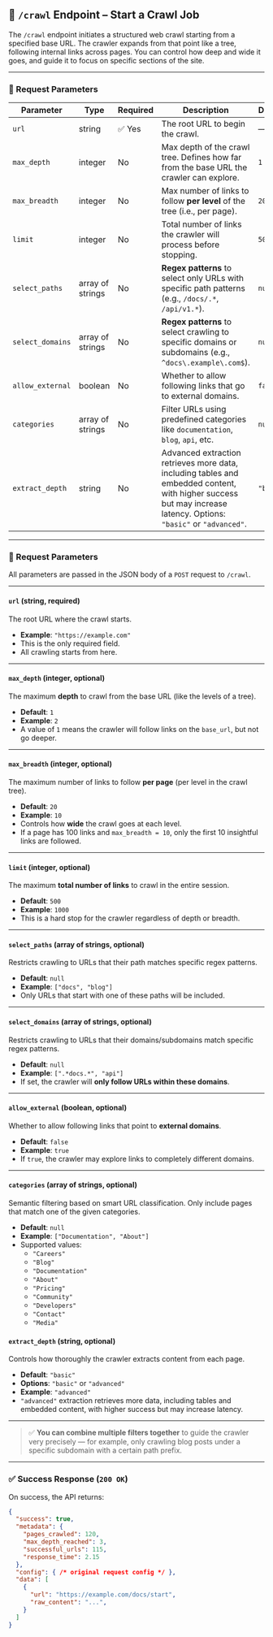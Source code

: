## 📡 `/crawl` Endpoint – Start a Crawl Job

The `/crawl` endpoint initiates a structured web crawl starting from a specified base URL. The crawler expands from that point like a tree, following internal links across pages. You can control how deep and wide it goes, and guide it to focus on specific sections of the site.

---

### 🔧 Request Parameters

| Parameter         | Type     | Required | Description                                                                                             | Default  |
|------------------|----------|----------|---------------------------------------------------------------------------------------------------------|----------|
| `url`       | string   | ✅ Yes    | The root URL to begin the crawl.                                                                        | —        |
| `max_depth`      | integer  | No       | Max depth of the crawl tree. Defines how far from the base URL the crawler can explore.                 | `1`      |
| `max_breadth`    | integer  | No       | Max number of links to follow **per level** of the tree (i.e., per page).                               | `20`     |
| `limit`      | integer  | No       | Total number of links the crawler will process before stopping.                                         | `50`     |
| `select_paths`   | array of strings    | No       | **Regex patterns** to select only URLs with specific path patterns (e.g., `/docs/.*`, `/api/v1.*`).     | `null`   |
| `select_domains` | array of strings    | No       | **Regex patterns** to select crawling to specific domains or subdomains (e.g., `^docs\.example\.com$`). | `null`   |
| `allow_external` | boolean  | No       | Whether to allow following links that go to external domains.                                           | `false`  |
| `categories`     | array of strings    | No       | Filter URLs using predefined categories like `documentation`, `blog`, `api`, etc.                       | `null`   |
| `extract_depth`  | string   | No       | Advanced extraction retrieves more data, including tables and embedded content, with higher success but may increase latency. Options: `"basic"` or `"advanced"`.                                 | `"basic"`|


---
### 🔧 Request Parameters 

All parameters are passed in the JSON body of a `POST` request to `/crawl`.

---

#### `url` (string, required)

The root URL where the crawl starts.

- **Example**: `"https://example.com"`
- This is the only required field.
- All crawling starts from here.

---

#### `max_depth` (integer, optional)

The maximum **depth** to crawl from the base URL (like the levels of a tree).

- **Default**: `1`
- **Example**: `2`
- A value of `1` means the crawler will follow links on the `base_url`, but not go deeper.

---

#### `max_breadth` (integer, optional)

The maximum number of links to follow **per page** (per level in the crawl tree).

- **Default**: `20`
- **Example**: `10`
- Controls how **wide** the crawl goes at each level.
- If a page has 100 links and `max_breadth = 10`, only the first 10 insightful links are followed.

---

#### `limit` (integer, optional)

The maximum **total number of links** to crawl in the entire session.

- **Default**: `500`
- **Example**: `1000`
- This is a hard stop for the crawler regardless of depth or breadth.

---

#### `select_paths` (array of strings, optional)

Restricts crawling to URLs that their path matches specific regex patterns.

- **Default**: `null`
- **Example**: `["docs", "blog"]`
- Only URLs that start with one of these paths will be included.

---

#### `select_domains` (array of strings, optional)

Restricts crawling to URLs that their domains/subdomains match specific regex patterns.

- **Default**: `null`
- **Example**: `[".*docs.*", "api"]`
- If set, the crawler will **only follow URLs within these domains**.

---

#### `allow_external` (boolean, optional)

Whether to allow following links that point to **external domains**.

- **Default**: `false`
- **Example**: `true`
- If `true`, the crawler may explore links to completely different domains.

---

#### `categories` (array of strings, optional)

Semantic filtering based on smart URL classification. Only include pages that match one of the given categories.

- **Default**: `null`
- **Example**: `["Documentation", "About"]`
- Supported values:
  - `"Careers"`
  - `"Blog"`
  - `"Documentation"`
  - `"About"`
  - `"Pricing"`
  - `"Community"`
  - `"Developers"`
  - `"Contact"`
  - `"Media"`

#### `extract_depth` (string, optional)

Controls how thoroughly the crawler extracts content from each page.

- **Default**: `"basic"`
- **Options**: `"basic"` or `"advanced"`
- **Example**: `"advanced"`
- `"advanced"` extraction retrieves more data, including tables and embedded content, with higher success but may increase latency.
---

> ✅ **You can combine multiple filters together** to guide the crawler very precisely — for example, only crawling blog posts under a specific subdomain with a certain path prefix.

---

### ✅ Success Response (`200 OK`)

On success, the API returns:

```json
{
  "success": true,
  "metadata": {
    "pages_crawled": 120,
    "max_depth_reached": 3,
    "successful_urls": 115,
    "response_time": 2.15
  },
  "config": { /* original request config */ },
  "data": [
    {
      "url": "https://example.com/docs/start",
      "raw_content": "...",
    }
  ]
}
